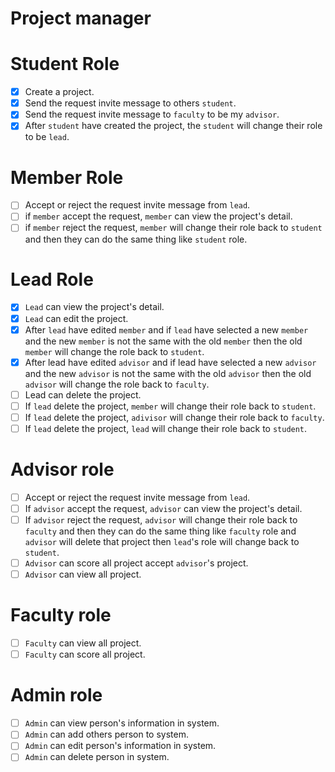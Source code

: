 # Project manager

# Student Role
- [X]  Create a project.
- [X]  Send the request invite message to others `student`.
- [X]  Send the request invite message to `faculty` to be my `advisor`.
- [x]  After `student` have created the project, the `student` will change their role to be `lead`.

# Member Role
- [ ]  Accept or reject the request invite message from `lead`.
- [ ]  if `member` accept the request, `member` can view the project's detail.
- [ ]  if `member` reject the request, `member` will change their role back to `student` and then they can do the same thing like `student` role.

# Lead Role
- [X] `Lead` can view the project's detail.
- [X] `Lead` can edit the project.
- [X] After `lead` have edited `member` and if `lead` have selected a new `member` and the new `member` is not the same with the old `member` then the old `member` will change the role back to `student`.
- [X] After lead have edited `advisor` and if lead have selected a new `advisor` and the new `advisor` is not the same with the old `advisor` then the old `advisor` will change the role back to `faculty`.
- [ ] Lead can delete the project.
- [ ] If `lead` delete the project, `member` will change their role back to `student`.
- [ ] If `lead` delete the project, `adivisor` will change their role back to `faculty`.
- [ ] If `lead` delete the project, `lead` will change their role back to `student`.

# Advisor role
- [ ]  Accept or reject the request invite message from `lead`.
- [ ]  If `advisor` accept the request, `advisor` can view the project's detail.
- [ ]  If `advisor` reject the request, `advisor` will change their role back to `faculty` and then they can do the same thing like `faculty` role and `advisor` will delete that project then `lead`'s role will change back to `student`. 
- [ ]  `Advisor` can score all project accept `advisor`'s project.
- [ ]  `Advisor` can view all project.

# Faculty role
- [ ]  `Faculty` can view all project.
- [ ]  `Faculty` can score all project.

# Admin role
- [ ]  `Admin` can view person's information in system.
- [ ]  `Admin` can add others person to system.
- [ ]  `Admin` can edit person's information in system.
- [ ]  `Admin` can delete person in system.